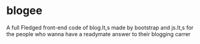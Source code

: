 # blogee
A full Fledged front-end code of blog.It,s made by bootstrap and js.It,s for the people who wanna have a readymate answer to their blogging carrer 
